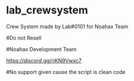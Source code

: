 # lab_crewsystem
Crew System made by Lab#0101 for Noahax Team

#Do not Resell

#Noahax Development Team 

https://discord.gg/rjKN9Vwxc7

#No support given cause the script is clean code
